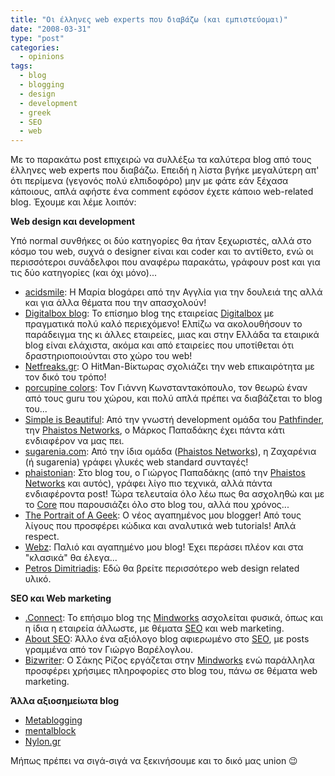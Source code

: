 ```yaml
---
title: "Οι έλληνες web experts που διαβάζω (και εμπιστεύομαι)"
date: "2008-03-31"
type: "post"
categories:
  - opinions
tags:
  - blog
  - blogging
  - design
  - development
  - greek
  - SEO
  - web
---
```


Με το παρακάτω post επιχειρώ να συλλέξω τα καλύτερα blog από τους έλληνες web experts που διαβάζω. Επειδή η λίστα βγήκε μεγαλύτερη απ' ότι περίμενα (γεγονός πολύ ελπιδοφόρο) μην με φάτε εάν ξέχασα κάποιους, απλά αφήστε ένα comment εφόσον έχετε κάποιο web-related blog. Έχουμε και λέμε λοιπόν:

**Web design και development**

Υπό normal συνθήκες οι δύο κατηγορίες θα ήταν ξεχωριστές, αλλά στο κόσμο του web, συχνά ο designer είναι και coder και το αντίθετο, ενώ οι περισσότεροι συνάδελφοι που αναφέρω παρακάτω, γράφουν post και για τις δύο κατηγορίες (και όχι μόνο)...

- [acidsmile](http://www.acidsmile.co.uk/ "acidsmile blog"): Η Μαρία blogάρει από την Αγγλία για την δουλειά της αλλά και για άλλα θέματα που την απασχολούν!
- [Digitalbox blog](http://www.digitalbox.gr/blog/ "Digitalbox blog"): Το επίσημο blog της εταιρείας [Digitalbox](http://www.digitalbox.gr/ "Digitalbox company site") με πραγματικά πολύ καλό περιεχόμενο! Ελπίζω να ακολουθήσουν το παράδειγμα της κι άλλες εταιρείες, μιας και στην Ελλάδα τα εταιρικά blog είναι ελάχιστα, ακόμα και από εταιρείες που υποτίθεται ότι δραστηριοποιούνται στο χώρο του web!
- [Netfreaks.gr](http://www.netfreaks.gr/ "Netfreaks blog"): Ο HitMan-Βίκτωρας σχολιάζει την web επικαιρότητα με τον δικό του τρόπο!
- [porcupine colors](http://el.porcupine.gr/ "porcupine colors blog"): Τον Γιάννη Κωνσταντακόπουλο, τον θεωρώ έναν από τους guru του χώρου, και πολύ απλά πρέπει να διαβάζεται το blog του...
- [Simple is Beautiful](http://simple-is-beautiful.pblogs.gr/ "Simple is Beautiful blog"): Από την γνωστή development ομάδα του [Pathfinder](http://www.pathfinder.gr/ "Pathfinder portal"), την [Phaistos Networks](http://www.phaistosnetworks.gr/ "Phaistos Networks site"), ο Μάρκος Παπαδάκης έχει πάντα κάτι ενδιαφέρον να μας πει.
- [sugarenia.com](http://blog.sugarenia.com/ "sugarenia blog"): Από την ίδια ομάδα ([Phaistos Networks](http://www.phaistosnetworks.gr/ "Phaistos Networks site")), η Ζαχαρένια (ή sugarenia) γράφει γλυκές web standard συνταγές!
- [phaistonian](http://phaistonian.pblogs.gr/ "Phaistonian blog"): Στο blog του, ο Γιώργος Παπαδάκης (από την [Phaistos Networks](http://www.phaistosnetworks.gr/ "Phaistos Networks site") και αυτός), γράφει λίγο πιο τεχνικά, αλλά πάντα ενδιαφέροντα post! Τώρα τελευταία όλο λέω πως θα ασχοληθώ και με το [Core](http://core.pathfinder.gr/ "Core Javascript Framework") που παρουσιάζει όλο στο blog του, αλλά που χρόνος...
- [The Portrait of A Geek](http://www.theportraitofageek.com/blog/ "The Portrait of a Geek blog"): O νέος αγαπημένος μου blogger! Από τους λίγους που προσφέρει κώδικα και αναλυτικά web tutorials! Απλά respect.
- [Webz](http://www.webz.gr/ "Webz blog"): Παλιό και αγαπημένο μου blog! Έχει περάσει πλέον και στα "κλασικά" θα έλεγα...
- [Petros Dimitriadis](http://petrangr.blogspot.com/ "Petros Dimitriadis blog"): Εδώ θα βρείτε περισσότερο web design related υλικό.

**SEO και Web marketing**

- [.Connect](http://www.mindworks.gr/blog/ ".Connect blog"): Το επήσιμο blog της [Μindworks](http://www.mindworks.gr/ "Mindworks site") ασχολείται φυσικά, όπως και η ίδια η εταιρεία άλλωστε, με θέματα [SEO](http://en.wikipedia.org/wiki/Search_engine_optimization "SEO in Wiki") και web marketing.
- [About SEO](http://aboutseo.gr/ "About SEO blog"): Άλλο ένα αξιόλογο blog αφιερωμένο στο [SEO](http://en.wikipedia.org/wiki/Search_engine_optimization "SEO in Wiki"), με posts γραμμένα από τον Γιώργο Βαρέλογλου.
- [Βizwriter](http://bizwriter.wordpress.com/ "Bizwriter blog"): Ο Σάκης Ρίζος εργάζεται στην [Μindworks](http://www.mindworks.gr/ "Mindworks site") ενώ παράλληλα προσφέρει χρήσιμες πληροφορίες στο blog του, πάνω σε θέματα web marketing.

**Άλλα αξιοσημείωτα blog**

- [Metablogging](http://metablogging.gr/ "Metablogging blog")
- [mentalblock](http://www.mentalblock.gr/ "Mentalblock blog")
- [Nylon.gr](http://www.nylon.gr/ "Nylon blog")

Μήπως πρέπει να σιγά-σιγά να ξεκινήσουμε και το δικό μας union 😉
